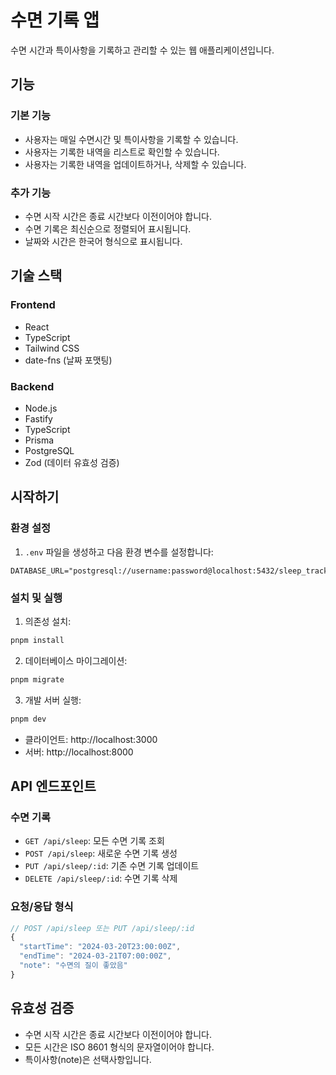 # 수면 기록 앱

수면 시간과 특이사항을 기록하고 관리할 수 있는 웹 애플리케이션입니다.

## 기능

### 기본 기능
- 사용자는 매일 수면시간 및 특이사항을 기록할 수 있습니다.
- 사용자는 기록한 내역을 리스트로 확인할 수 있습니다.
- 사용자는 기록한 내역을 업데이트하거나, 삭제할 수 있습니다.

### 추가 기능
- 수면 시작 시간은 종료 시간보다 이전이어야 합니다.
- 수면 기록은 최신순으로 정렬되어 표시됩니다.
- 날짜와 시간은 한국어 형식으로 표시됩니다.

## 기술 스택

### Frontend
- React
- TypeScript
- Tailwind CSS
- date-fns (날짜 포맷팅)

### Backend
- Node.js
- Fastify
- TypeScript
- Prisma
- PostgreSQL
- Zod (데이터 유효성 검증)

## 시작하기

### 환경 설정
1. `.env` 파일을 생성하고 다음 환경 변수를 설정합니다:
```env
DATABASE_URL="postgresql://username:password@localhost:5432/sleep_tracker"
```

### 설치 및 실행
1. 의존성 설치:
```bash
pnpm install
```

2. 데이터베이스 마이그레이션:
```bash
pnpm migrate
```

3. 개발 서버 실행:
```bash
pnpm dev
```

- 클라이언트: http://localhost:3000
- 서버: http://localhost:8000

## API 엔드포인트

### 수면 기록
- `GET /api/sleep`: 모든 수면 기록 조회
- `POST /api/sleep`: 새로운 수면 기록 생성
- `PUT /api/sleep/:id`: 기존 수면 기록 업데이트
- `DELETE /api/sleep/:id`: 수면 기록 삭제

### 요청/응답 형식
```typescript
// POST /api/sleep 또는 PUT /api/sleep/:id
{
  "startTime": "2024-03-20T23:00:00Z",
  "endTime": "2024-03-21T07:00:00Z",
  "note": "수면의 질이 좋았음"
}
```

## 유효성 검증
- 수면 시작 시간은 종료 시간보다 이전이어야 합니다.
- 모든 시간은 ISO 8601 형식의 문자열이어야 합니다.
- 특이사항(note)은 선택사항입니다.
